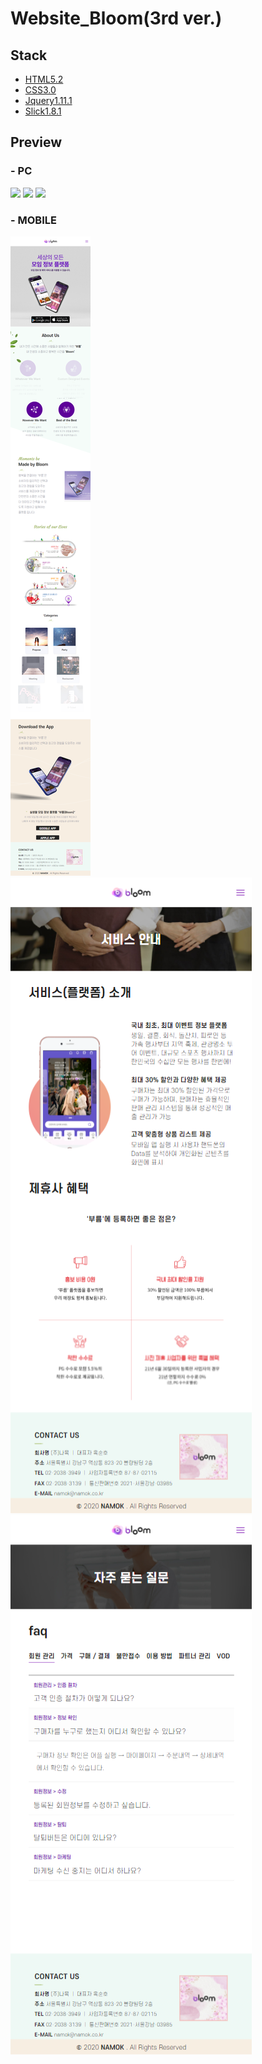 # Website_Bloom(3rd ver.)

## Stack

-   [HTML5.2](https://html.spec.whatwg.org/)
-   [CSS3.0](https://www.w3.org/TR/CSS/)
-   [Jquery1.11.1](https://jquery.com/)
-   [Slick1.8.1](https://kenwheeler.github.io/slick/)


## Preview

### - PC
<img src="https://github.com/hwang1588/repo_img_src/blob/main/_korfin_bloom_old_2nd_ver/pc1.png">
<img src="https://github.com/hwang1588/repo_img_src/blob/main/_korfin_bloom_old_2nd_ver/pc1.png">
<img src="https://github.com/hwang1588/repo_img_src/blob/main/_korfin_bloom_old_2nd_ver/pc1.png">


### - MOBILE
<img src="https://github.com/hwang1588/repo_img_src/blob/main/_korfin_bloom_old_2nd_ver/mobile1.png">
<img src="https://github.com/hwang1588/repo_img_src/blob/main/_korfin_bloom_old_2nd_ver/mobile2.png">
<img src="https://github.com/hwang1588/repo_img_src/blob/main/_korfin_bloom_old_2nd_ver/mobile3.png">
